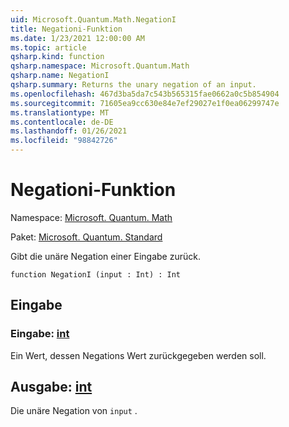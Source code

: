 ```yaml
---
uid: Microsoft.Quantum.Math.NegationI
title: Negationi-Funktion
ms.date: 1/23/2021 12:00:00 AM
ms.topic: article
qsharp.kind: function
qsharp.namespace: Microsoft.Quantum.Math
qsharp.name: NegationI
qsharp.summary: Returns the unary negation of an input.
ms.openlocfilehash: 467d3ba5da7c543b565315fae0662a0c5b854904
ms.sourcegitcommit: 71605ea9cc630e84e7ef29027e1f0ea06299747e
ms.translationtype: MT
ms.contentlocale: de-DE
ms.lasthandoff: 01/26/2021
ms.locfileid: "98842726"
---
```

# <a name="negationi-function"></a>Negationi-Funktion

Namespace: [Microsoft. Quantum. Math](xref:Microsoft.Quantum.Math)

Paket: [Microsoft. Quantum. Standard](https://nuget.org/packages/Microsoft.Quantum.Standard)


Gibt die unäre Negation einer Eingabe zurück.

```qsharp
function NegationI (input : Int) : Int
```


## <a name="input"></a>Eingabe

### <a name="input--int"></a>Eingabe: [int](xref:microsoft.quantum.lang-ref.int)

Ein Wert, dessen Negations Wert zurückgegeben werden soll.



## <a name="output--int"></a>Ausgabe: [int](xref:microsoft.quantum.lang-ref.int)

Die unäre Negation von `input` .
